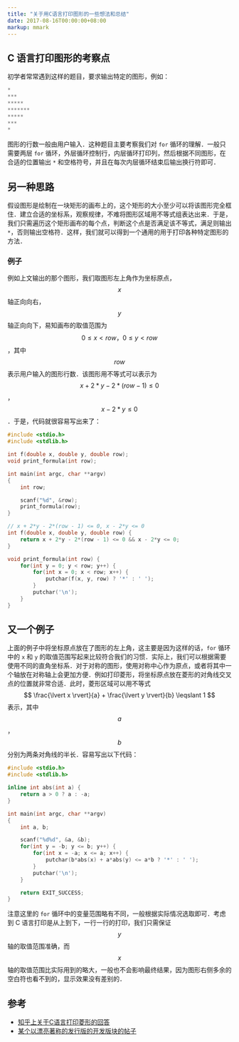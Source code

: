 ```yaml
---
title: "关于用C语言打印图形的一些想法和总结"
date: 2017-08-16T00:00:00+08:00
markup: mmark
---
```


## C 语言打印图形的考察点

初学者常常遇到这样的题目，要求输出特定的图形，例如：

```c
*
***
*****
*******
*****
***
*
```

图形的行数一般由用户输入．这种题目主要考察我们对 `for` 循环的理解．一般只需要两层 `for` 循环，外层循环控制行，内层循环打印列，然后根据不同图形，在合适的位置输出 `*` 和空格符号，并且在每次内层循环结束后输出换行符即可．

## 另一种思路

假设图形是绘制在一块矩形的画布上的，这个矩形的大小至少可以将该图形完全框住．建立合适的坐标系，观察规律，不难将图形区域用不等式组表达出来．于是，我们只需遍历这个矩形画布的每个点，判断这个点是否满足该不等式，满足则输出 `*`，否则输出空格符．这样，我们就可以得到一个通用的用于打印各种特定图形的方法．

### 例子

例如上文输出的那个图形，我们取图形左上角作为坐标原点，$$ x $$ 轴正向向右，$$ y $$ 轴正向向下，易知画布的取值范围为 $$ 0 \leqslant x < row，0 \leqslant y < row $$，其中 $$ row $$ 表示用户输入的图形行数．该图形用不等式可以表示为 $$ x + 2*y - 2*(row - 1) \leqslant 0 $$，$$ x - 2*y \leqslant 0 $$．于是，代码就很容易写出来了：

```c
#include <stdio.h>
#include <stdlib.h>

int f(double x, double y, double row);
void print_formula(int row);

int main(int argc, char **argv)
{
	int row;

	scanf("%d", &row);
	print_formula(row);
}

// x + 2*y - 2*(row - 1) <= 0, x - 2*y <= 0
int f(double x, double y, double row) {
	return x + 2*y - 2*(row - 1) <= 0 && x - 2*y <= 0; 
}

void print_formula(int row) {
	for(int y = 0; y < row; y++) {
		for(int x = 0; x < row; x++) {
			putchar(f(x, y, row) ? '*' : ' ');
		}
		putchar('\n');
	}
}
```

## 又一个例子

上面的例子中将坐标原点放在了图形的左上角，这主要是因为这样的话，`for` 循环中的 `x` 和 `y` 的取值范围写起来比较符合我们的习惯．实际上，我们可以根据需要使用不同的直角坐标系．对于对称的图形，使用对称中心作为原点，或者将其中一个轴放在对称轴上会更加方便．例如打印菱形，将坐标原点放在菱形的对角线交叉点的位置就非常合适．此时，菱形区域可以用不等式 $$ \frac{\lvert x \rvert}{a} + \frac{\lvert y \rvert}{b} \leqslant 1 $$ 表示，其中 $$ a $$，$$ b $$ 分别为两条对角线的半长．容易写出以下代码：

```c
#include <stdio.h>
#include <stdlib.h>

inline int abs(int a) {
	return a > 0 ? a : -a;
}

int main(int argc, char **argv)
{
	int a, b;

	scanf("%d%d", &a, &b);
	for(int y = -b; y <= b; y++) {
		for(int x = -a; x <= a; x++) {
			putchar(b*abs(x) + a*abs(y) <= a*b ? '*' : ' ');
		}
		putchar('\n');
	}

	return EXIT_SUCCESS;
}
```

注意这里的 `for` 循环中的变量范围略有不同，一般根据实际情况选取即可．考虑到 C 语言打印是从上到下，一行一行的打印，我们只需保证 $$ y $$ 轴的取值范围准确，而 $$ x $$ 轴的取值范围比实际用到的略大，一般也不会影响最终结果，因为图形右侧多余的空白符也看不到的，显示效果没有差别的．

## 参考

* [知乎上关于C语言打印菱形的回答](https://zhihu.com/question/34552247/answer/68637681)
* [某个以漂亮著称的发行版的开发版块的帖子](https://forum.suse.org.cn/viewtopic.php?f=22&t=5072)
